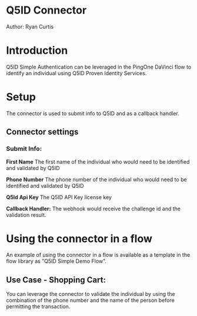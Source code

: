 # Q5ID Connector


Author: Ryan Curtis 


# Introduction

Q5ID Simple Authentication can be leveraged in the PingOne DaVinci flow to identify an individual using Q5ID Proven Identity Services.


# Setup

The connector is used to submit info to Q5ID and as a callback handler.

## Connector settings

### Submit Info:

**First Name**
The first name of the individual who would need to be identified and validated by Q5ID

**Phone Number**
The phone number of the individual who would need to be identified and validated by Q5ID

**Q5Id Api Key**
The Q5ID API Key license key 

**Callback Handler:**
The webhook would receive the challenge id and the validation result.

# Using the connector in a flow

An example of using the connector in a flow is available as a template in the flow library as "Q5ID Simple Demo Flow".


## Use Case - Shopping Cart:

You can leverage the connector to validate the individual by using the combination of the phone number and the name of the person before permitting the transaction.
